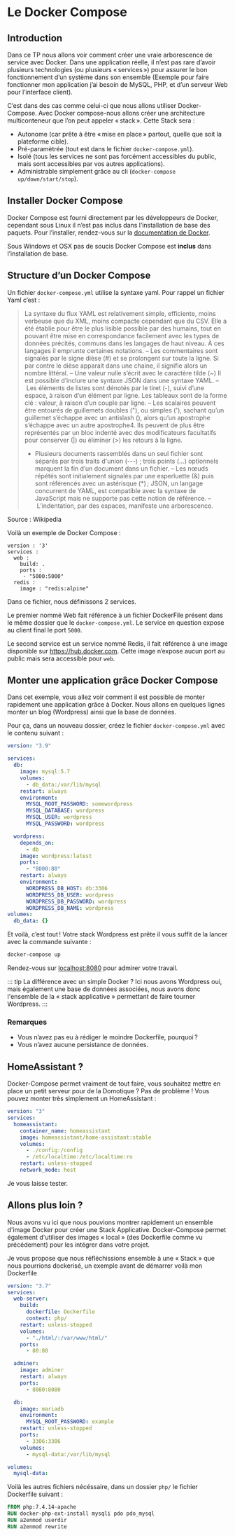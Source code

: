 # Le Docker Compose

## Introduction

Dans ce TP nous allons voir comment créer une vraie arborescence de service avec Docker. Dans une application réelle, il n’est pas rare d’avoir plusieurs technologies (ou plusieurs « services ») pour assurer le bon fonctionnement d’un système dans son ensemble (Exemple pour faire fonctionner mon application j’ai besoin de MySQL, PHP, et d’un serveur Web pour l’interface client).

C’est dans des cas comme celui-ci que nous allons utiliser Docker-Compose. Avec Docker compose-nous allons créer une architecture multiconteneur que l’on peut appeler « stack ». Cette Stack sera :

- Autonome (car prête à être « mise en place » partout, quelle que soit la plateforme cible).
- Pré-paramètrée (tout est dans le fichier `docker-compose.yml`).
- Isolé (tous les services ne sont pas forcément accessibles du public, mais sont accessibles par vos autres applications).
- Administrable simplement grâce au cli (`docker-compose up/down/start/stop`).

## Installer Docker Compose

Docker Compose est fourni directement par les développeurs de Docker, cependant sous Linux il n’est pas inclus dans l’installation de base des paquets. Pour l’installer, rendez-vous sur la [documentation de Docker](https://docs.docker.com/compose/install/#install-compose).

Sous Windows et OSX pas de soucis Docker Compose est **inclus** dans l’installation de base.

## Structure d’un Docker Compose

Un fichier `docker-compose.yml` utilise la syntaxe yaml. Pour rappel un fichier Yaml c’est :

> La syntaxe du flux YAML est relativement simple, efficiente, moins verbeuse que du XML, moins compacte cependant que du CSV. Elle a été établie pour être le plus lisible possible par des humains, tout en pouvant être mise en correspondance facilement avec les types de données précités, communs dans les langages de haut niveau. À ces langages il emprunte certaines notations.
> – Les commentaires sont signalés par le signe dièse (#) et se prolongent sur toute la ligne. Si par contre le dièse apparait dans une chaine, il signifie alors un nombre littéral.
> – Une valeur nulle s’écrit avec le caractère tilde (~)
> Il est possible d’inclure une syntaxe JSON dans une syntaxe YAML.
> – Les éléments de listes sont dénotés par le tiret (-), suivi d’une espace, à raison d’un élément par ligne.
> Les tableaux sont de la forme clé : valeur, à raison d’un couple par ligne.
> – Les scalaires peuvent être entourés de guillemets doubles ("), ou simples ('), sachant qu’un guillemet s’échappe avec un antislash (\), alors qu’un apostrophe s’échappe avec un autre apostrophe4. Ils peuvent de plus être représentés par un bloc indenté avec des modificateurs facultatifs pour conserver (|) ou éliminer (>) les retours à la ligne.
>
> - Plusieurs documents rassemblés dans un seul fichier sont séparés par trois traits d'union (---) ; trois points (…) optionnels marquent la fin d’un document dans un fichier.
>   – Les nœuds répétés sont initialement signalés par une esperluette (&) puis sont référencés avec un astérisque (\*) ; JSON, un langage concurrent de YAML, est compatible avec la syntaxe de JavaScript mais ne supporte pas cette notion de référence.
>   – L’indentation, par des espaces, manifeste une arborescence.

Source : Wikipedia

Voilà un exemple de Docker Compose :

```
version : '3'
services :
  web :
    build: .
    ports :
     - "5000:5000"
  redis :
    image : "redis:alpine"
```

Dans ce fichier, nous définissons 2 services.

Le premier nommé Web fait référence à un fichier DockerFile présent dans le même dossier que le `docker-compose.yml`. Le service en question expose au client final le port `5000`.

Le second service est un service nommé Redis, il fait référence à une image disponible sur https://hub.docker.com. Cette image n’expose aucun port au public mais sera accessible pour `web`.

## Monter une application grâce Docker Compose

Dans cet exemple, vous allez voir comment il est possible de monter rapidement une application grâce à Docker. Nous allons en quelques lignes monter un blog (Wordpress) ainsi que la base de données.

Pour ça, dans un nouveau dossier, créez le fichier `docker-compose.yml` avec le contenu suivant :

```yaml
version: "3.9"

services:
  db:
    image: mysql:5.7
    volumes:
      - db_data:/var/lib/mysql
    restart: always
    environment:
      MYSQL_ROOT_PASSWORD: somewordpress
      MYSQL_DATABASE: wordpress
      MYSQL_USER: wordpress
      MYSQL_PASSWORD: wordpress

  wordpress:
    depends_on:
      - db
    image: wordpress:latest
    ports:
      - "8000:80"
    restart: always
    environment:
      WORDPRESS_DB_HOST: db:3306
      WORDPRESS_DB_USER: wordpress
      WORDPRESS_DB_PASSWORD: wordpress
      WORDPRESS_DB_NAME: wordpress
volumes:
  db_data: {}
```

Et voilà, c’est tout ! Votre stack Wordpress est prête il vous suffit de la lancer avec la commande suivante :

```bash
docker-compose up
```

Rendez-vous sur [localhost:8080](http://localhost:8080) pour admirer votre travail.

::: tip La différence avec un simple Docker ?
Ici nous avons Wordpress oui, mais également une base de données associées, nous avons donc l'ensemble de la « stack applicative » permettant de faire tourner Wordpress.
:::

### Remarques

- Vous n’avez pas eu à rédiger le moindre Dockerfile, pourquoi ?
- Vous n’avez aucune persistance de données.

## HomeAssistant ?

Docker-Compose permet vraiment de tout faire, vous souhaitez mettre en place un petit serveur pour de la Domotique ? Pas de problème ! Vous pouvez monter très simplement un HomeAssistant :

```yml
version: "3"
services:
  homeassistant:
    container_name: homeassistant
    image: homeassistant/home-assistant:stable
    volumes:
      - ./config:/config
      - /etc/localtime:/etc/localtime:ro
    restart: unless-stopped
    network_mode: host
```

Je vous laisse tester.

## Allons plus loin ?

Nous avons vu ici que nous pouvions montrer rapidement un ensemble d'image Docker pour créer une Stack Applicative. Docker-Compose permet également d'utiliser des images « local » (des Dockerfile comme vu précédement) pour les intégrer dans votre projet.

Je vous propose que nous réfléchissions ensemble à une « Stack » que nous pourrions dockerisé, un exemple avant de démarrer voilà mon Dockerfile

```yml
version: "3.7"
services:
  web-server:
    build:
      dockerfile: Dockerfile
      context: php/
    restart: unless-stopped
    volumes:
      - "./html/:/var/www/html/"
    ports:
      - 80:80

  adminer:
    image: adminer
    restart: always
    ports:
      - 8080:8080

  db:
    image: mariadb
    environment:
      MYSQL_ROOT_PASSWORD: example
    restart: unless-stopped
    ports:
      - 3306:3306
    volumes:
      - mysql-data:/var/lib/mysql

volumes:
  mysql-data:
```

Voilà les autres fichiers nécéssaire, dans un dossier `php/` le fichier Dockerfile suivant :

```dockerfile
FROM php:7.4.14-apache
RUN docker-php-ext-install mysqli pdo pdo_mysql
RUN a2enmod userdir
RUN a2enmod rewrite
```
